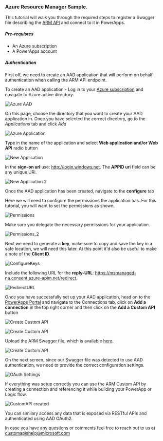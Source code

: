 ### Azure Resource Manager Sample. 

This tutorial will walk you through the required steps to register a Swagger file describing the [ARM API](https://msdn.microsoft.com/en-us/library/azure/dn790568.aspx) and connect to it in PowerApps. 

##### Pre-requistes

* An Azure subscription
* A PowerApps account

##### Authentication

First off, we need to create an AAD application that will perform on behalf authentication when calling the ARM API endpoint. 

To create an AAD application - Log in to your [Azure subscription](https://management.windowsazure.com) and navigate to Azure active directory.

![](./images/AzureAAD.PNG "Azure AAD")

On this page, choose the directory that you want to create your AAD application in. Once you have selected the correct directory, go to the _Applications_ tab and click _Add_

![](./images/AzureApplication.PNG "Azure Application")

Type in the name of the application and select __Web application and/or Web API__ radio button

![](./images/NewApplication.PNG "New Application")

In the __sign-on url__ use: http://login.windows.net. The __APPID uri__ field can be any unique URI. 

![](./images/NewApplication2.PNG "New Application 2")

Once the AAD application has been created, navigate to the __configure__ tab

Here we will need to configure the permissions the application has. For this tutorial, you will want to set the permissions as shown. 

![](./images/Permissions.PNG "Permissions")

Make sure you delegate the necessary permissions for your application. 

![](./images/Permissions_2.PNG "Permissions_2")

Next we need to generate a __key__, make sure to copy and save the key in a safe location, we will need this later. At this point it'd also be useful to make a note of the __Client ID__. 

![](./images/ConfigureKeys.PNG "ConfigureKeys")

Include the following URL for the __reply-URL__: https://msmanaged-na.consent.azure-apim.net/redirect. 

![](./images/RedirectUrl.PNG "RedirectURL")

Once you have successfully set up your AAD application, head on to the [PowerApps Portal](https://web.powerapps.com) and navigate to the Connections tab, click on __Add a connection__ in the top right corner and then click on the __Add a Custom API__ button

![](./images/CreateNewConnection.PNG "Create Custom API")

![](./images/ConnectToCustomAPI.PNG "Create Custom API")

Upload the ARM Swagger file, which is available [here](./AzureResourceManager.json).

![](./images/CreateCustom.PNG "Create Custom API")

On the next screen, since our Swagger file was detected to use AAD authentication, we need to provide the correct configuration settings. 

![](./images/OAuthSettings.PNG "OAuth Settings")

If everything was setup correctly you can use the ARM Custom API by creating a connection and referencing it while building your PowerApp or Logic flow. 

![](./images/CreatedCustomAPI.PNG "CustomAPI created")

You can similary access any data that is exposed via RESTful APIs and authenticated using AAD OAuth2.

In case you have any questions or comments feel free to reach out to us at [customapishelp@microsoft.com](mailto:customapishelp@microsoft.com)
